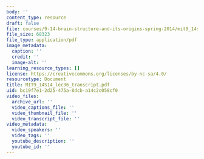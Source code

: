 ```yaml
---
body: ''
content_type: resource
draft: false
file: courses/9-14-brain-structure-and-its-origins-spring-2014/mit9_14s14_lec36_transcript.pdf
file_size: 68323
file_type: application/pdf
image_metadata:
  caption: ''
  credit: ''
  image-alt: ''
learning_resource_types: []
license: https://creativecommons.org/licenses/by-nc-sa/4.0/
resourcetype: Document
title: MIT9_14S14_lec36_transcript.pdf
uid: bc19f7e1-2d25-475a-8dcb-a14c2c058cf0
video_files:
  archive_url: ''
  video_captions_file: ''
  video_thumbnail_file: ''
  video_transcript_file: ''
video_metadata:
  video_speakers: ''
  video_tags: ''
  youtube_description: ''
  youtube_id: ''
---
```

